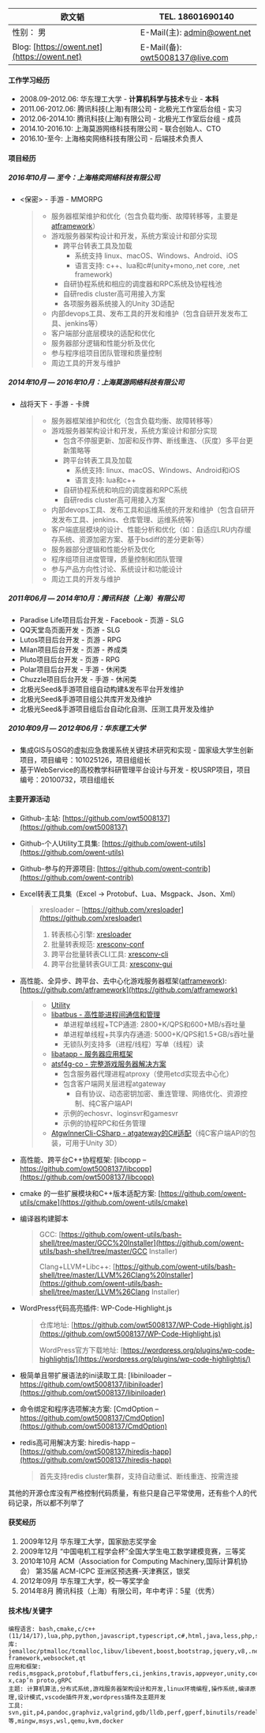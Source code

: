 | 欧文韬 | TEL. 18601690140 |
| --- | --- |
| 性别： 男 | E-Mail\(主\): [admin@owent.net](mailto:admin@owent.net) |
| Blog: [https://owent.net](https://owent.net) | E-Mail\(备\): [owt5008137@live.com](mailto:owt5008137@live.com) |

#### 工作学习经历

* 2008.09-2012.06: 华东理工大学 - **计算机科学与技术**专业 - **本科**
* 2011.06-2012.06: 腾讯科技\(上海\)有限公司 - 北极光工作室后台组 - 实习
* 2012.06-2014.10: 腾讯科技\(上海\)有限公司 - 北极光工作室后台组 - 成员
* 2014.10-2016.10: 上海莫游网络科技有限公司 - 联合创始人、CTO
* 2016.10-至今: 上海格奕网络科技有限公司 - 后端技术负责人

#### 项目经历

##### 2016年10月 — 至今：上海格奕网络科技有限公司

* &lt;保密&gt; - 手游 - MMORPG
  > * 服务器框架维护和优化（包含负载均衡、故障转移等，主要是[atframework](https://github.com/atframework)）
  > * 游戏服务器架构设计和开发，系统方案设计和部分实现
  >   * 跨平台转表工具及加载
  >     * 系统支持 linux、macOS、Windows、Android、iOS
  >     * 语言支持: c++、lua和c\#\(unity+mono,.net core, .net framework\)
  >   * 自研协程系统和相应的调度器和RPC系统及协程栈池
  >   * 自研redis cluster高可用接入方案
  >   * 各项服务器系统接入的Unity 3D适配
  > * 内部devops工具、发布工具的开发和维护（包含自研开发发布工具、jenkins等）
  > * 客户端部分底层模块的适配和优化
  > * 服务器部分逻辑和性能分析及优化
  > * 参与程序组项目团队管理和质量控制
  > * 周边工具的开发与维护

##### 2014年10月 — 2016年10月：上海莫游网络科技有限公司

* 战将天下 - 手游 - 卡牌
  > * 服务器框架维护和优化（包含负载均衡、故障转移等）
  > * 游戏服务器架构设计和开发，系统方案设计和部分实现
  >   * 包含不停服更新、加密和反作弊、断线重连、（灰度）多平台更新策略等
  >   * 跨平台转表工具及加载
  >     * 系统支持: linux、macOS、Windows、Android和iOS
  >     * 语言支持: lua和c++
  >   * 自研协程系统和响应的调度器和RPC系统
  >   * 自研redis cluster高可用接入方案
  > * 内部devops工具、发布工具和运维系统的开发和维护（包含自研开发发布工具、jenkins、仓库管理、运维系统等）
  > * 客户端底层模块的设计、性能分析和优化（如：自适应LRU内存缓存系统、资源加密方案、基于bsdiff的差分更新等）
  > * 服务器部分逻辑和性能分析及优化
  > * 程序组项目进度管理，质量控制和团队管理
  > * 参与产品方向性讨论、系统设计和功能设计
  > * 周边工具的开发与维护

##### 2011年06月 — 2014年10月：腾讯科技（上海）有限公司

* Paradise Life项目后台开发 - Facebook - 页游 - SLG
* QQ天堂岛页面开发 - 页游 - SLG
* Lutos项目后台开发 - 页游 - RPG
* Milan项目后台开发 - 页游 - 养成类
* Pluto项目后台开发 - 页游 - RPG
* Polar项目后台开发 - 手游 - 休闲类
* Chuzzle项目后台开发 - 手游 - 休闲类
* 北极光Seed&手游项目组自动构建&发布平台开发维护
* 北极光Seed&手游项目组公共库开发及维护
* 北极光Seed&手游项目组后台自动化自测、压测工具开发及维护

##### 2010年09月 — 2012年06月：华东理工大学

* 集成GIS与OSG的虚拟应急救援系统关键技术研究和实现 - 国家级大学生创新项目，项目编号：101025126，项目组组长
* 基于WebService的高校教学科研管理平台设计与开发 - 校USRP项目，项目编号：20100732，项目组组长

#### 主要开源活动

* Github-主站: [https://github.com/owt5008137](https://github.com/owt5008137)

* Github-个人Utility工具集: [https://github.com/owent-utils](https://github.com/owent-utils)

* Github-参与的开源项目: [https://github.com/owent-contrib](https://github.com/owent-contrib)

* Excel转表工具集（Excel -&gt; Protobuf、Lua、Msgpack、Json、Xml）

  > xresloader – [https://github.com/xresloader](https://github.com/xresloader)
  >
  > 1. 转表核心引擎: [xresloader](https://github.com/xresloader/xresloader)
  > 2. 批量转表规范: [xresconv-conf](https://github.com/xresloader/xresconv-conf)
  > 3. 跨平台批量转表CLI工具: [xresconv-cli](https://github.com/xresloader/xresconv-cli)
  > 4. 跨平台批量转表GUI工具: [xresconv-gui](https://github.com/xresloader/xresconv-gui)

* 高性能、全异步、跨平台、去中心化游戏服务器框架\([atframework](https://atframe.work/)\): [https://github.com/atframework](https://github.com/atframework)

  > * [Utility](https://github.com/atframework/atframe_utils)
  > * [libatbus - 高性能进程间通信和管理](https://github.com/atframework/libatbus) 
  >   * 单进程单线程+TCP通道: 2800+K/QPS和600+MB/s吞吐量
  >   * 单进程单线程+共享内存通道: 5000+K/QPS和1.5+GB/s吞吐量
  >   * 无锁队列支持多（进程/线程）写单（线程）读
  > * [libatapp - 服务器应用框架](https://github.com/atframework/libatapp)
  > * [atsf4g-co - 完整游戏服务器解决方案](https://github.com/atframework/atsf4g-co)
  >   * 包含服务器代理进程atproxy（使用etcd实现去中心化）
  >   * 包含客户端网关层进程atgateway
  >     * 自有协议、动态密钥加密、重连管理、网络优化、资源控制、纯C客户端API
  >   * 示例的echosvr、loginsvr和gamesvr
  >   * 示例的协程RPC和任务管理
  > * [AtgwInnerCli-CSharp - atgateway的C\#适配](https://github.com/atframework/AtgwInnerCli-CSharp)（纯C客户端API的包装，可用于Unity 3D）

* 高性能、跨平台C++协程框架: [libcopp – https://github.com/owt5008137/libcopp](https://github.com/owt5008137/libcopp)

* cmake 的一些扩展模块和C++版本适配方案: [https://github.com/owent-utils/cmake](https://github.com/owent-utils/cmake)

* 编译器构建脚本

  > GCC:  [https://github.com/owent-utils/bash-shell/tree/master/GCC%20Installer](https://github.com/owent-utils/bash-shell/tree/master/GCC Installer)
  >
  > Clang+LLVM+Libc++: [https://github.com/owent-utils/bash-shell/tree/master/LLVM%26Clang%20Installer](https://github.com/owent-utils/bash-shell/tree/master/LLVM%26Clang Installer)

* WordPress代码高亮插件: WP-Code-Highlight.js

  > 仓库地址: [https://github.com/owt5008137/WP-Code-Highlight.js](https://github.com/owt5008137/WP-Code-Highlight.js)
  >
  > WordPress官方下载地址: [https://wordpress.org/plugins/wp-code-highlightjs/](https://wordpress.org/plugins/wp-code-highlightjs/)

* 极简单且带扩展语法的ini读取工具: [libiniloader – https://github.com/owt5008137/libiniloader](https://github.com/owt5008137/libiniloader)

* 命令绑定和程序选项解决方案: [CmdOption – https://github.com/owt5008137/CmdOption](https://github.com/owt5008137/CmdOption)

* redis高可用解决方案: hiredis-happ – [https://github.com/owt5008137/hiredis-happ](https://github.com/owt5008137/hiredis-happ)

  > 首先支持redis cluster集群，支持自动重试、断线重连、按需连接

其他的开源仓库没有严格控制代码质量，有些只是自己平常使用，还有些个人的代码记录，所以都不列举了

#### 获奖经历

1. 2009年12月 华东理工大学，国家励志奖学金
2. 2009年12月 “中国电机工程学会杯”全国大学生电工数学建模竞赛，三等奖
3. 2010年10月 ACM（Association for Computing Machinery,国际计算机协会） 第35届 ACM-ICPC 亚洲区预选赛-天津赛区，银奖
4. 2012年09月 华东理工大学，校一等奖学金
5. 2014年8月 腾讯科技（上海）有限公司，年中考评：5星（优秀）

#### 技术栈/关键字

```
编程语言: bash,cmake,c/c++(11/14/17),lua,php,python,javascript,typescript,c#,html,java,less,php,sql,markdown
库: jemalloc/ptmalloc/tcmalloc,libuv/libevent,boost,bootstrap,jquery,v8,.net,angularjs,vue.js,nodejs,zend framework,websocket,qt
应用和框架: redis,msgpack,protobuf,flatbuffers,ci,jenkins,travis,appveyor,unity,cocos2d-x,cap’n proto,gRPC
主题: 计算机算法,分布式系统,游戏服务器架构设计和开发,linux环境编程,操作系统,编译原理,设计模式,vscode插件开发,wordpress插件及主题开发
工具: svn,git,p4,pandoc,graphviz,valgrind,gdb/lldb,perf,gperf,binutils/readelf/tcpdump等,mingw,msys,wsl,qemu,kvm,docker
```



